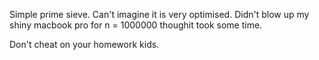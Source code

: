 Simple prime sieve. Can't imagine it is very optimised. Didn't blow up my shiny macbook pro for n = 1000000 thoughit took some time. 

Don't cheat on your homework kids.


